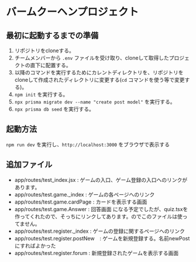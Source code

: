 # バームクーヘンプロジェクト

## 最初に起動するまでの準備
1. リポジトリをcloneする。
2. チームメンバーから `.env` ファイルを受け取り、cloneして取得したプロジェクトの直下に配置する。
3. 以降のコマンドを実行するためにカレントディレクトリを、リポジトリをcloneして作成されたディレクトリに変更する(`cd` コマンドを使う等で変更する)。
4. `npm init` を実行する。
5. `npx prisma migrate dev --name "create post model"` を実行する。
6. `npx prisma db seed` を実行する。

## 起動方法
`npm run dev` を実行し、`http://localhost:3000` をブラウザで表示する

## 追加ファイル　

- app/routes/test_index.jsx :
  ゲームの入口、ゲーム登録の入口へのリンクがあります。　
- app/routes/test.game._index :
  ゲームの各ページへのリンク
- app/routes/test.game.cardPage :
  カードを表示する画面
- app/routes/test.game.Answer :
  回答画面 になる予定でしたが、quiz.tsxを作ってくれたので、そっちにリンクしてあります。のでこのファイルは使ってません。　　　　　
- app/routes/test.register._index :
  ゲームの登録に関するページへのリンク
- app/routes/test.register.postNew　:
  ゲームを新規登録する。名前newPostにすればよかった
- app/routes/test.register.forum :
  新規登録されたゲームを表示する画面　　　　


